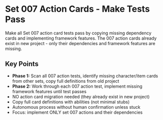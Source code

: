 # Set 007 Action Cards - Make Tests Pass

Make all Set 007 action card tests pass by copying missing dependency cards and implementing framework features. The 007 action cards already exist in new project - only their dependencies and framework features are missing.

## Key Points
- **Phase 1:** Scan all 007 action tests, identify missing character/item cards from other sets, copy full definitions from old project
- **Phase 2:** Work through each 007 action test, implement missing framework features until test passes
- NO action card migration needed (they already exist in new project)
- Copy full card definitions with abilities (not minimal stubs)
- Autonomous process without human confirmation unless stuck
- Focus: implement ONLY set 007 actions and their dependencies
